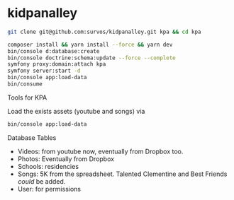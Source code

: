 # kidpanalley


```bash
git clone git@github.com:survos/kidpanalley.git kpa && cd kpa

composer install && yarn install --force && yarn dev
bin/console d:database:create 
bin/console doctrine:schema:update --force --complete
symfony proxy:domain:attach kpa
symfony server:start -d
bin/console app:load-data
bin/consume
```


Tools for KPA

Load the exists assets (youtube and songs) via

```bash
bin/console app:load-data
```
    
Database Tables

* Videos: from youtube now, eventually from Dropbox too.
* Photos: Eventually from Dropbox
* Schools: residencies
* Songs: 5K from the spreadsheet.  Talented Clementine and Best Friends _could_ be added.
* User: for permissions
